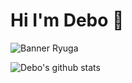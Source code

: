 # Hi I'm Debo 👋
![Banner Ryuga](https://github.com/debojotee/debojotee/blob/main/Banner3.png)

![Debo's github stats](https://github-readme-stats.vercel.app/api?username=debojotee&show_icons=true&theme=radical)

<!--
**debojotee/debojotee** is a ✨ _special_ ✨ repository because its `README.md` (this file) appears on your GitHub profile.

Here are some ideas to get you started:

- 🔭 I’m currently working on ...
- 🌱 I’m currently learning ...
- 👯 I’m looking to collaborate on ...
- 🤔 I’m looking for help with ...
- 💬 Ask me about ...
- 📫 How to reach me: ...
- 😄 Pronouns: ...
- ⚡ Fun fact: ...
-->
